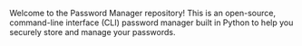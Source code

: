 Welcome to the Password Manager repository!
This is an open-source, command-line interface (CLI) password manager built in Python to help you securely store and manage your passwords.
